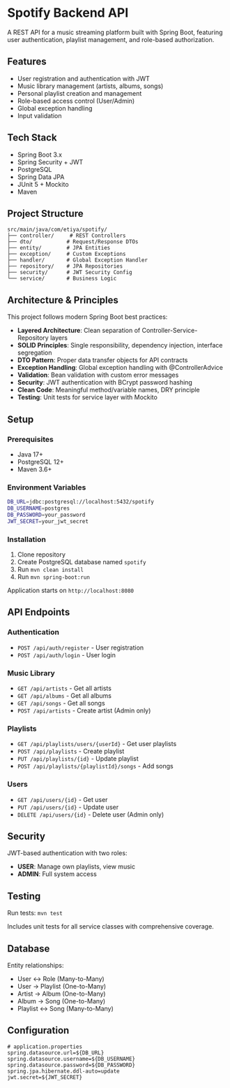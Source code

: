 # Spotify Backend API

A REST API for a music streaming platform built with Spring Boot, featuring user authentication, playlist management, and role-based authorization.

## Features

- User registration and authentication with JWT
- Music library management (artists, albums, songs)
- Personal playlist creation and management
- Role-based access control (User/Admin)
- Global exception handling
- Input validation

## Tech Stack

- Spring Boot 3.x
- Spring Security + JWT
- PostgreSQL
- Spring Data JPA
- JUnit 5 + Mockito
- Maven

## Project Structure

```
src/main/java/com/etiya/spotify/
├── controller/     # REST Controllers
├── dto/           # Request/Response DTOs
├── entity/        # JPA Entities
├── exception/     # Custom Exceptions
├── handler/       # Global Exception Handler
├── repository/    # JPA Repositories
├── security/      # JWT Security Config
└── service/       # Business Logic
```

## Architecture & Principles

This project follows modern Spring Boot best practices:

- **Layered Architecture**: Clean separation of Controller-Service-Repository layers
- **SOLID Principles**: Single responsibility, dependency injection, interface segregation
- **DTO Pattern**: Proper data transfer objects for API contracts
- **Exception Handling**: Global exception handling with @ControllerAdvice
- **Validation**: Bean validation with custom error messages
- **Security**: JWT authentication with BCrypt password hashing
- **Clean Code**: Meaningful method/variable names, DRY principle
- **Testing**: Unit tests for service layer with Mockito

## Setup

### Prerequisites
- Java 17+
- PostgreSQL 12+
- Maven 3.6+

### Environment Variables
```bash
DB_URL=jdbc:postgresql://localhost:5432/spotify
DB_USERNAME=postgres
DB_PASSWORD=your_password
JWT_SECRET=your_jwt_secret
```

### Installation
1. Clone repository
2. Create PostgreSQL database named `spotify`
3. Run `mvn clean install`
4. Run `mvn spring-boot:run`

Application starts on `http://localhost:8080`

## API Endpoints

### Authentication
- `POST /api/auth/register` - User registration
- `POST /api/auth/login` - User login

### Music Library
- `GET /api/artists` - Get all artists
- `GET /api/albums` - Get all albums  
- `GET /api/songs` - Get all songs
- `POST /api/artists` - Create artist (Admin only)

### Playlists
- `GET /api/playlists/users/{userId}` - Get user playlists
- `POST /api/playlists` - Create playlist
- `PUT /api/playlists/{id}` - Update playlist
- `POST /api/playlists/{playlistId}/songs` - Add songs

### Users
- `GET /api/users/{id}` - Get user
- `PUT /api/users/{id}` - Update user
- `DELETE /api/users/{id}` - Delete user (Admin only)

## Security

JWT-based authentication with two roles:
- **USER**: Manage own playlists, view music
- **ADMIN**: Full system access

## Testing

Run tests: `mvn test`

Includes unit tests for all service classes with comprehensive coverage.

## Database

Entity relationships:
- User ↔ Role (Many-to-Many)
- User → Playlist (One-to-Many)
- Artist → Album (One-to-Many)
- Album → Song (One-to-Many)
- Playlist ↔ Song (Many-to-Many)

## Configuration

```properties
# application.properties
spring.datasource.url=${DB_URL}
spring.datasource.username=${DB_USERNAME}
spring.datasource.password=${DB_PASSWORD}
spring.jpa.hibernate.ddl-auto=update
jwt.secret=${JWT_SECRET}
```
